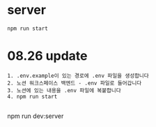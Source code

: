 # server

```
npm run start
```

# 08.26 update

```
1. .env.example이 있는 경로에 .env 파일을 생성합니다
2. 노션 워크스페이스 백엔드 - .env 파일로 들어갑니다
3. 노션에 있는 내용을 .env 파일에 복붙합니다
4. npm run start
```


##

npm run dev:server
